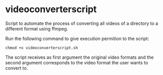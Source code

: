 # videoconverterscript
Script to automate the process of converting all videos of a directory to a different format using ffmpeg.

Run the following command to give execution permition to the script:
```
chmod +x videoconverterscript.sh
```
The script receives as first argument the original video formats and the second argument corresponds to the video format the user wants to convert to.
